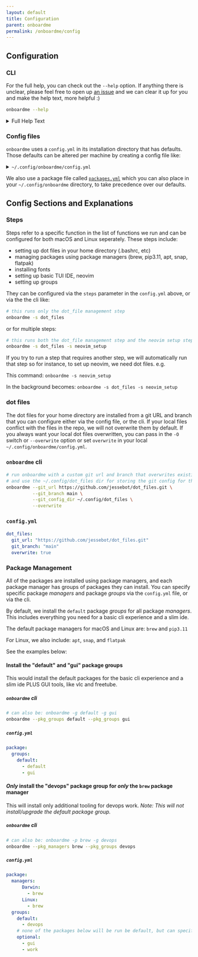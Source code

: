 ```yaml
---
layout: default
title: Configuration
parent: onboardme
permalink: /onboardme/config
---
```


## Configuration

### CLI

For the full help, you can check out the `--help` option. If anything there is
unclear, please feel free to open up [an issue](https://github.com/onboardme/issues)
and we can clear it up for you and make the help text, more helpful :)

```bash
onboardme --help
```

<details>
  <summary>Full Help Text</summary>

  [<img src='https://raw.githubusercontent.com/jessebot/onboardme/main/docs/onboardme/screenshots/help_text.svg' alt='screenshot of full output of onboardme --help'>](https://raw.githubusercontent.com/jessebot/onboardme/main/docs/onboardme/screenshots/help_text.svg)

</details>

### Config files

`onboardme` uses a `config.yml` in its installation directory that has defaults.
Those defaults can be altered per machine by creating a config file like:

<details>
  <summary><code>~/.config/onboardme/config.yml</code></summary>

  ```yaml
  ---
  # ______________________________________________________________ #
  #         Config file for the onboardme cli command.             #
  # ~~~~~~~~~~~~~~~~~~~~~~~~~~~~~~~~~~~~~~~~~~~~~~~~~~~~~~~~~~~~~~ #
  #  - If this files exists as: ~/.config/onboardme/config.yaml    #
  #    then its loaded instead of the default config               #
  # -------------------------------------------------------------- #


  log:
    # Full path to a file you'd like to log to. Creates file if it doesn't exist
    file: ""
    # what level of logs to output (debug, info, warn, error)
    level: "warn"

  # steps refer to a specific function in the list of functions we run
  steps:
    # these are mac specific steps
    Darwin:
      - dot_files
      - packages
      - font_setup
      - neovim_setup
      - sudo_setup
    # these are linux specific steps
    Linux:
      - dot_files
      - packages
      - font_setup
      - neovim_setup
      - group_setup

  dot_files:
    # personal git repo URL for your dot files, defaults to jessebot/dot_files
    git_url: "https://github.com/jessebot/dot_files.git"
    # the branch to use for the git repo above, defaults to main
    git_branch: "main"
    # this is where the actual git config for your dot files lives
    # it can't live in ~/.git because that will affect _everything_ under ~/
    git_config_dir: "~/.config/dot_files"
    # !!CAREFUL: runs a `git reset --hard`, which will overwite/delete files in 
    # $HOME that conflict with the above defined git repo url and branch.
    # You should run the following to get the files that would be overwritten:
    # onboardme -s dot_files
    # if set to true, then using onboardme -O will toggle it back to false
    overwrite: false

  # This is the basic package config.
  package:
    # Remove any of the below pkg managers to only run the remaining pkg managers
    managers:
      # macOS specific steps
      Darwin:
        - brew
        - pip3.11
      # Debian/Ubuntu specific steps
      Linux:
        - apt
        - brew
        - pip3.11
        - flatpak
        - snap
    # list of extra existing packages groups to install
    groups:
      default:
        # basic tui stuff to have a nice time in the terminal :)
        - default
      # move these package.groups.default to always install them
      optional:
        # setting up more python data science specific tooling
        - data_science
        # kubernetes and docker tools
        - devops
        # gaming always installs gui
        - gaming
        # freetube and other gui applications
        - gui
        # this configures neomutt and offlineimap
        - mail
        # sets up useful music tui stuff for spotify and youtube
        - music
        # things like zoom and slack
        - work
  ```

  If the comments in this configuration file are unclear, please feel free to
  open up [an issue](https://github.com/onboardme/issues) and we'll help! :)

</details>

We also use a package file called
[`packages.yml`](https://github.com/jessebot/dot_files/blob/main/.config/onboardme/packages.yml)
which you can also place in your `~/.config/onboardme` directory, to take
precedence over our defaults.

## Config Sections and Explanations
### Steps
Steps refer to a specific function in the list of functions we run and can be
configured for both macOS and Linux seperately. These steps include:

- setting up dot files in your home directory (.bashrc, etc)
- managing packages using package managers (brew, pip3.11, apt, snap, flatpak)
- installing fonts
- setting up basic TUI IDE, neovim
- setting up groups

They can be configured via the `steps` parameter in the `config.yml` above,
or via the the cli like:

```bash
# this runs only the dot_file management step
onboardme -s dot_files
```

or for multiple steps:

```bash
# this runs both the dot_file management step and the neovim setup step
onboardme -s dot_files -s neovim_setup
```

If you try to run a step that requires another step, we will automatically run
that step so for instance, to set up neovim, we need dot files. e.g.

This command: `onboardme -s neovim_setup`

In the background becomes: `onboardme -s dot_files -s neovim_setup`

### dot files
The dot files for your home directory are installed from a git URL and branch
that you can configure either via the config file, or the cli. If your local
files conflict with the files in the repo, we will not overwrite them by default.
If you always want your local dot files overwritten, you can pass in the `-O` switch
or `--overwrite` option or set `overwrite` in your local `~/.config/onboardme/config.yml`.

### `onboardme` cli
```bash
# run onboardme with a custom git url and branch that overwrites existing files
# and use the ~/.config/dot_files dir for storing the git config for the dot files
onboardme --git_url https://github.com/jessebot/dot_files.git \
          --git_branch main \
          --git_config_dir ~/.config/dot_files \
          --overwrite
```

### `config.yml`

```yaml
dot_files:
  git_url: "https://github.com/jessebot/dot_files.git"
  git_branch: "main"
  overwrite: true
```


### Package Management
All of the packages are installed using package managers, and each package
manager has groups of packages they can install. You can specify specific
package _managers_ and package _groups_ via the `config.yml` file, or via the cli.

By default, we install the `default` package _groups_ for all package _managers_.
This includes everything you need for a basic cli experience and a slim ide.

The default package managers for macOS and Linux are: `brew` and `pip3.11`

For Linux, we also include: `apt`, `snap`, and `flatpak`

See the examples below:

#### Install the "default" and "gui" package groups
This would install the default packages for the basic cli experience and a
slim ide PLUS GUI tools, like vlc and freetube.

##### `onboardme` cli

```bash
# can also be: onboardme -g default -g gui
onboardme --pkg_groups default --pkg_groups gui
```

##### `config.yml`

```yaml
package:
  groups:
    default:
      - default
      - gui
```

#### _Only_ install the "devops" package group for _only_ the `brew` package manager
This will install only additional tooling for devops work.
_Note: This will not install/upgrade the default package group._

##### `onboardme` cli

```bash
# can also be: onboardme -p brew -g devops
onboardme --pkg_managers brew --pkg_groups devops
```

##### `config.yml`

```yaml
package:
  managers:
      Darwin:
        - brew
      Linux:
        - brew
  groups:
    default:
      - devops
    # none of the packages below will be run be default, but can specified via the cli
    optional:
      - gui
      - work
```
